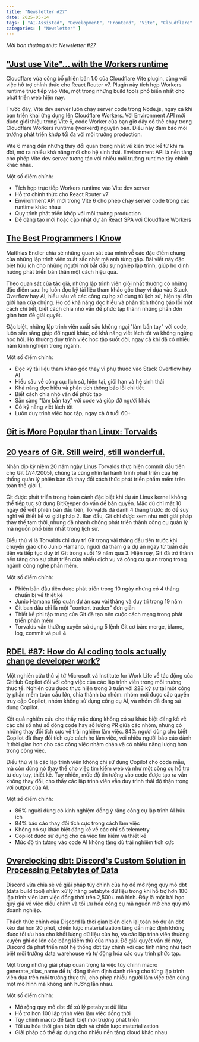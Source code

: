 ```yaml
---
title: "Newsletter #27"
date: 2025-05-14
tags: [ "AI-Assisted", "Development", "Frontend", "Vite", "Cloudflare" ]
categories: [ "Newsletter" ]
---
```


*Mời bạn thưởng thức Newsletter #27.*

## ["Just use Vite"... with the Workers runtime](https://blog.cloudflare.com/introducing-the-cloudflare-vite-plugin/)

Cloudflare vừa công bố phiên bản 1.0 của Cloudflare Vite plugin, cùng với việc hỗ trợ chính thức cho React Router v7. Plugin này tích hợp Workers runtime trực tiếp vào Vite, một trong những build tools phổ biến nhất cho phát triển web hiện nay.

Trước đây, Vite dev server luôn chạy server code trong Node.js, ngay cả khi bạn triển khai ứng dụng lên Cloudflare Workers. Với Environment API mới được giới thiệu trong Vite 6, code Worker của bạn giờ đây có thể chạy trong Cloudflare Workers runtime (workerd) nguyên bản. Điều này đảm bảo môi trường phát triển khớp tối đa với môi trường production.

Vite 6 mang đến những thay đổi quan trọng nhất về kiến trúc kể từ khi ra đời, mở ra nhiều khả năng mới cho hệ sinh thái. Environment API là nền tảng cho phép Vite dev server tương tác với nhiều môi trường runtime tùy chỉnh khác nhau.

Một số điểm chính:
- Tích hợp trực tiếp Workers runtime vào Vite dev server
- Hỗ trợ chính thức cho React Router v7
- Environment API mới trong Vite 6 cho phép chạy server code trong các runtime khác nhau
- Quy trình phát triển khớp với môi trường production
- Dễ dàng tạo mới hoặc cập nhật dự án React SPA với Cloudflare Workers

## [The Best Programmers I Know](https://endler.dev/2025/best-programmers/)

Matthias Endler chia sẻ những quan sát của mình về các đặc điểm chung của những lập trình viên xuất sắc nhất mà anh từng gặp. Bài viết này đặc biệt hữu ích cho những người mới bắt đầu sự nghiệp lập trình, giúp họ định hướng phát triển bản thân một cách hiệu quả.

Theo quan sát của tác giả, những lập trình viên giỏi nhất thường có những đặc điểm sau: họ luôn đọc kỹ tài liệu tham khảo gốc thay vì dựa vào Stack Overflow hay AI, hiểu sâu về các công cụ họ sử dụng từ lịch sử, hiện tại đến giới hạn của chúng. Họ có khả năng đọc hiểu và phân tích thông báo lỗi một cách chi tiết, biết cách chia nhỏ vấn đề phức tạp thành những phần đơn giản hơn để giải quyết.

Đặc biệt, những lập trình viên xuất sắc không ngại "làm bẩn tay" với code, luôn sẵn sàng giúp đỡ người khác, có khả năng viết lách tốt và không ngừng học hỏi. Họ thường duy trình việc học tập suốt đời, ngay cả khi đã có nhiều năm kinh nghiệm trong ngành.

Một số điểm chính:
- Đọc kỹ tài liệu tham khảo gốc thay vì phụ thuộc vào Stack Overflow hay AI
- Hiểu sâu về công cụ: lịch sử, hiện tại, giới hạn và hệ sinh thái
- Khả năng đọc hiểu và phân tích thông báo lỗi chi tiết
- Biết cách chia nhỏ vấn đề phức tạp
- Sẵn sàng "làm bẩn tay" với code và giúp đỡ người khác
- Có kỹ năng viết lách tốt
- Luôn duy trình việc học tập, ngay cả ở tuổi 60+

## [Git is More Popular than Linux: Torvalds](https://news.itsfoss.com/torvalds-on-git/)

## [20 years of Git. Still weird, still wonderful.](https://blog.gitbutler.com/20-years-of-git/)

Nhân dịp kỷ niệm 20 năm ngày Linus Torvalds thực hiện commit đầu tiên cho Git (7/4/2005), chúng ta cùng nhìn lại hành trình phát triển của hệ thống quản lý phiên bản đã thay đổi cách thức phát triển phầm mềm trên toàn thế giới <mcreference link="https://github.blog/open-source/git/git-turns-20-a-qa-with-linus-torvalds/" index="1">1</mcreference>.

Git được phát triển trong hoàn cảnh đặc biệt khi dự án Linux kernel không thể tiếp tục sử dụng BitKeeper do vấn đề bản quyền. Mặc dù chỉ mất 10 ngày để viết phiên bản đầu tiên, Torvalds đã dành 4 tháng trước đó để suy nghĩ về thiết kế và giải pháp <mcreference link="https://about.gitlab.com/blog/2025/04/07/celebrating-gits-20th-anniversary-with-creator-linus-torvalds/" index="2">2</mcreference>. Ban đầu, Git chỉ được xem như một giải pháp thay thế tạm thời, nhưng đã nhanh chóng phát triển thành công cụ quản lý mã nguồn phổ biến nhất trong lịch sử.

Điều thú vị là Torvalds chỉ duy trì Git trong vài tháng đầu tiên trước khi chuyển giao cho Junio Hamano, người đã tham gia dự án ngay từ tuần đầu tiên và tiếp tục duy trì Git trong suốt 19 năm qua <mcreference link="https://about.gitlab.com/blog/2025/04/14/journey-through-gits-20-year-history/" index="3">3</mcreference>. Hiện nay, Git đã trở thành nền tảng cho sự phát triển của nhiều dịch vụ và công cụ quan trọng trong ngành công nghệ phần mềm.

Một số điểm chính:
- Phiên bản đầu tiên được phát triển trong 10 ngày nhưng có 4 tháng chuẩn bị về thiết kế
- Junio Hamano tiếp quản dự án sau vài tháng và duy trì trong 19 năm
- Git ban đầu chỉ là một "content tracker" đơn giản
- Thiết kế phi tập trung của Git đã tạo nên cuộc cách mạng trong phát triển phần mềm
- Torvalds vẫn thường xuyên sử dụng 5 lệnh Git cơ bản: merge, blame, log, commit và pull <mcreference link="https://gigazine.net/gsc_news/en/20250408-git-20-years-linus-torvalds" index="4">4</mcreference>

## [RDEL #87: How do AI coding tools actually change developer work?](https://rdel.substack.com/p/rdel-87-how-do-ai-coding-tools-actually)

Một nghiên cứu thú vị từ Microsoft và Institute for Work Life về tác động của GitHub Copilot đối với công việc của các lập trình viên trong môi trường thực tế. Nghiên cứu được thực hiện trong 3 tuần với 228 kỹ sư tại một công ty phần mềm toàn cầu lớn, chia thành ba nhóm: nhóm mới được cấp quyền truy cập Copilot, nhóm không sử dụng công cụ AI, và nhóm đã đang sử dụng Copilot.

Kết quả nghiên cứu cho thấy mặc dùng không có sự khác biệt đáng kể về các chỉ số như số dòng code hay số lượng PR giữa các nhóm, nhưng có những thay đổi tích cực về trải nghiệm làm việc. 84% người dùng cho biết Copilot đã thay đổi tích cực cách họ làm việc, với nhiều người báo cáo dành ít thời gian hơn cho các công việc nhàm chán và có nhiều năng lượng hơn trong công việc.

Điều thú vị là các lập trình viên không chỉ sử dụng Copilot cho code mẫu, mà còn dùng nó thay thế cho việc tìm kiếm web và như một công cụ hỗ trợ tư duy tuy, thiết kế. Tuy nhiên, mức độ tin tưởng vào code được tạo ra vẫn không thay đổi, cho thấy các lập trình viên vẫn duy trình thái độ thận trọng với output của AI.

Một số điểm chính:
- 86% người dùng có kinh nghiệm đồng ý rằng công cụ lập trình AI hữu ích
- 84% báo cáo thay đổi tích cực trong cách làm việc
- Không có sự khác biệt đáng kể về các chỉ số telemetry
- Copilot được sử dụng cho cả việc tìm kiếm và thiết kế
- Mức độ tin tưởng vào code AI không tăng dù trải nghiệm tích cực

## [Overclocking dbt: Discord's Custom Solution in Processing Petabytes of Data](https://discord.com/blog/overclocking-dbt-discords-custom-solution-in-processing-petabytes-of-data)

Discord vừa chia sẻ về giải pháp tùy chỉnh của họ để mở rộng quy mô dbt (data build tool) nhằm xử lý hàng petabyte dữ liệu trong khi hỗ trợ hơn 100 lập trình viên làm việc đồng thời trên 2,500+ mô hình. Đây là một bài học quý giá về việc điều chỉnh và tối ưu hóa công cụ mã nguồn mở cho quy mô doanh nghiệp.

Thách thức chính của Discord là thời gian biên dịch lại toàn bộ dự án dbt kéo dài hơn 20 phút, chiến lược materialization tăng dần mặc định không được tối ưu hóa cho khối lượng dữ liệu của họ, và các lập trình viên thường xuyên ghi đè lên các bảng kiểm thử của nhau. Để giải quyết vấn đề này, Discord đã phát triển một hệ thống dbt tùy chỉnh với các tính năng như tách biệt môi trường data warehouse và tự động hóa các quy trình phức tạp.

Một trong những giải pháp quan trọng là việc tùy chỉnh macro generate_alias_name để tự động thêm định danh riêng cho từng lập trình viên dựa trên môi trường thực thi, cho phép nhiều người làm việc trên cùng một mô hình mà không ảnh hưởng lẫn nhau.

Một số điểm chính:
- Mở rộng quy mô dbt để xử lý petabyte dữ liệu
- Hỗ trợ hơn 100 lập trình viên làm việc đồng thời
- Tùy chỉnh macro để tách biệt môi trường phát triển
- Tối ưu hóa thời gian biên dịch và chiến lược materialization
- Giải pháp có thể áp dụng cho nhiều nền tảng cloud khác nhau

